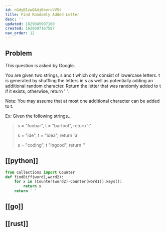```yaml
---
id: nGdyBIzwQA4j6bvruVV5t
title: Find Randomly Added Letter
desc: ''
updated: 1629045907160
created: 1628607167587
nav_order: 12
---
```

## Problem

This question is asked by Google.

You are given two strings, s and t which only consist of lowercase letters. t is generated by shuffling the letters in s as well as potentially adding an additional random character. Return the letter that was randomly added to t if it exists, otherwise, return ' '.

Note: You may assume that at most one additional character can be added to t.

Ex: Given the following strings...

> s = "foobar", t = "barfoot", return 't'
>
> s = "ide", t = "idea", return 'a'
>
> s = "coding", t "ingcod", return ''

## [[python]]

```python
from collections import Counter
def findDiff(word1,word2):
    for x in (Counter(word2)-Counter(word1)).keys():
        return x
    return ' '
```

## [[go]]

## [[rust]]

